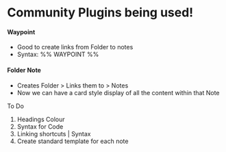 # Community Plugins being used!

#### Waypoint
- Good to create links from Folder to notes
- Syntax: %% WAYPOINT %%

#### Folder Note
- Creates Folder > Links them to > Notes
- Now we can have a card style display of all the content within that Note


To Do
1. Headings Colour
2. Syntax for Code
3. Linking shortcuts | Syntax
4. Create standard template for each note